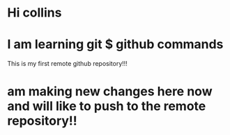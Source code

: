 # Hi collins
# I am learning git $ github commands
This is my first remote github repository!!!

# am making new changes here now and will like to push to the remote repository!!